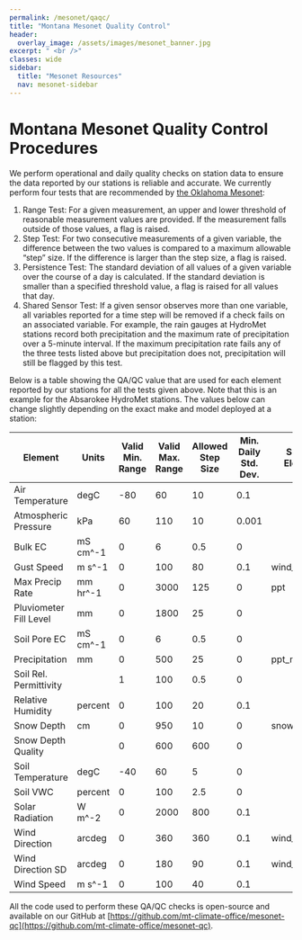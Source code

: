 ```yaml
---
permalink: /mesonet/qaqc/
title: "Montana Mesonet Quality Control"
header:
  overlay_image: /assets/images/mesonet_banner.jpg
excerpt: " <br />"
classes: wide
sidebar:
  title: "Mesonet Resources"
  nav: mesonet-sidebar
---
```

# Montana Mesonet Quality Control Procedures
We perform operational and daily quality checks on station data to ensure the data reported by our stations is reliable and accurate. We currently perform four tests that are recommended by [the Oklahoma Mesonet](https://cig.mesonet.org/staff/shafer/Mesonet_QA_final_fixed.pdf):

1. Range Test: For a given measurement, an upper and lower threshold of reasonable measurement values are provided. If the measurement falls outside of those values, a flag is raised.
2. Step Test: For two consecutive measurements of a given variable, the difference between the two values is compared to a maximum allowable “step” size. If the difference is larger than the step size, a flag is raised.
3. Persistence Test: The standard deviation of all values of a given variable over the course of a day is calculated. If the standard deviation is smaller than a specified threshold value, a flag is raised for all values that day.
4. Shared Sensor Test: If a given sensor observes more than one variable, all variables reported for a time step will be removed if a check fails on an associated variable. For example, the rain gauges at HydroMet stations record both precipitation and the maximum rate of precipitation over a 5-minute interval. If the maximum precipitation rate fails any of the three tests listed above but precipitation does not, precipitation will still be flagged by this test. 

Below is a table showing the QA/QC value that are used for each element reported by our stations for all the tests given above. Note that this is an example for the Absarokee HydroMet stations. The values below can change slightly depending on the exact make and model deployed at a station: 

|Element     |Units|Valid Min. Range|Valid Max. Range|Allowed Step Size|Min. Daily Std. Dev.|Shared Element|
|----------------------|----------|---------|---------|---------|-----------------|-------------|
|Air Temperature       |degC      |-80      |60       |10       |0.1              |           |
|Atmospheric Pressure  |kPa       |60       |110      |10       |0.001            |           |
|Bulk EC               |mS cm^-1  |0        |6        |0.5      |0                |           |
|Gust Speed            |m s^-1    |0        |100      |80       |0.1              |wind_spd     |
|Max Precip Rate       |mm hr^-1  |0        |3000     |125      |0                |ppt          |
|Pluviometer Fill Level|mm        |0        |1800     |25       |0                |           |
|Soil Pore EC               |mS cm^-1  |0        |6        |0.5      |0                |           |
|Precipitation         |mm        |0        |500      |25       |0                |ppt_max_rate |
|Soil Rel. Permittivity     |          |1        |100      |0.5      |0                |           |
|Relative Humidity     |percent   |0        |100      |20       |0.1              |           |
|Snow Depth            |cm        |0        |950      |10       |0                |snow_depth_q |
|Snow Depth Quality    |          |0        |600      |600      |0                |           |
|Soil Temperature      |degC      |-40      |60       |5        |0                |           |
|Soil VWC              |percent   |0        |100      |2.5      |0                |           |
|Solar Radiation       |W m^-2    |0        |2000     |800      |0.1              |           |
|Wind Direction        |arcdeg    |0        |360      |360      |0.1              |wind_dir_sd  |
|Wind Direction SD     |arcdeg    |0        |180      |90       |0.1              |wind_dir     |
|Wind Speed            |m s^-1    |0        |100      |40       |0.1              |     |


All the code used to perform these QA/QC checks is open-source and available on our GitHub at [https://github.com/mt-climate-office/mesonet-qc](https://github.com/mt-climate-office/mesonet-qc).